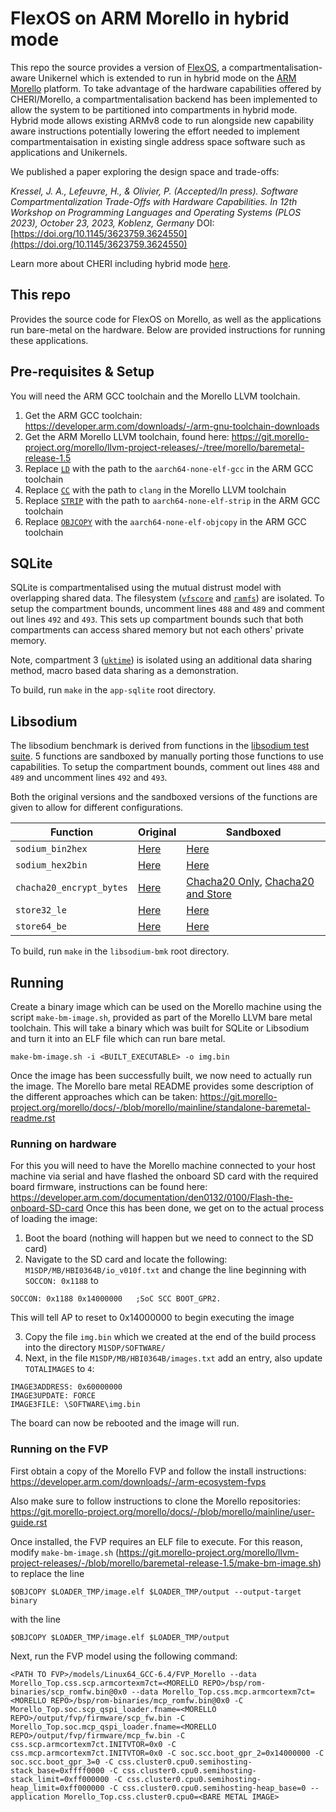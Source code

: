 # FlexOS on ARM Morello in hybrid mode

This repo the source provides a version of [FlexOS](https://github.com/project-flexos/unikraft), a compartmentalisation-aware Unikernel which is extended to run in hybrid mode on the [ARM Morello](https://www.arm.com/architecture/cpu/morello) platform. To take advantage of the hardware capabilities offered by CHERI/Morello, a compartmentalisation backend has been implemented to allow the system to be partitioned into compartments in hybrid mode. Hybrid mode allows existing ARMv8 code to run alongside new capability aware instructions potentially lowering the effort needed to implement compartmentaisation in existing single address space software such as applications and Unikernels. 

We published a paper exploring the design space and trade-offs:

<em>Kressel, J. A., Lefeuvre, H., & Olivier, P. (Accepted/In press). Software Compartmentalization Trade-Offs with Hardware Capabilities. In 12th Workshop on Programming Languages and Operating Systems (PLOS 2023), October 23, 2023, Koblenz, Germany</em> DOI: [https://doi.org/10.1145/3623759.3624550](https://doi.org/10.1145/3623759.3624550)

Learn more about CHERI including hybrid mode [here](https://www.cl.cam.ac.uk/research/security/ctsrd/cheri/).

## This repo
Provides the source code for FlexOS on Morello, as well as the applications run bare-metal on the hardware. Below are provided instructions for running these applications.

## Pre-requisites & Setup
You will need the ARM GCC toolchain and the Morello LLVM toolchain.

1. Get the ARM GCC toolchain: https://developer.arm.com/downloads/-/arm-gnu-toolchain-downloads
2. Get the ARM Morello LLVM toolchain, found here: https://git.morello-project.org/morello/llvm-project-releases/-/tree/morello/baremetal-release-1.5
3. Replace [`LD`](https://github.com/jkressel/flexos-morello-hybrid/blob/main/unikraft/Makefile#L565) with the path to the `aarch64-none-elf-gcc` in the ARM GCC toolchain
4. Replace [`CC`](https://github.com/jkressel/flexos-morello-hybrid/blob/main/unikraft/Makefile#L566) with the path to `clang` in the Morello LLVM toolchain
5. Replace [`STRIP`](https://github.com/jkressel/flexos-morello-hybrid/blob/main/unikraft/Makefile#L581) with the path to `aarch64-none-elf-strip` in the ARM GCC toolchain
6. Replace [`OBJCOPY`](https://github.com/jkressel/flexos-morello-hybrid/blob/main/unikraft/Makefile#L582) with the `aarch64-none-elf-objcopy` in the ARM GCC toolchain

## SQLite
SQLite is compartmentalised using the mutual distrust model with overlapping shared data. The filesystem ([`vfscore`](https://github.com/jkressel/flexos-morello-hybrid/tree/main/unikraft/lib/vfscore) and [`ramfs`](https://github.com/jkressel/flexos-morello-hybrid/tree/main/unikraft/lib/ramfs)) are isolated. To setup the compartment bounds, uncomment lines `488` and `489` and comment out lines `492` and `493`. This sets up compartment bounds such that both compartments can access shared memory but not each others' private memory. 

Note, compartment 3 ([`uktime`](https://github.com/jkressel/flexos-morello-hybrid/tree/main/unikraft/lib/uktime)) is isolated using an additional data sharing method, macro based data sharing as a demonstration.

To build, run `make` in the `app-sqlite` root directory.

## Libsodium
The libsodium benchmark is derived from functions in the [libsodium test suite](https://github.com/jedisct1/libsodium/tree/master/test/default). 5 functions are sandboxed by manually porting those functions to use capabilities. To setup the compartment bounds, comment out lines `488` and `489` and uncomment lines `492` and `493`.

Both the original versions and the sandboxed versions of the functions are given to allow for different configurations.

| Function  | Original  | Sandboxed     |
|---------- |---------- |-----------    |
| `sodium_bin2hex`  | [Here](https://github.com/jkressel/flexos-morello-hybrid/blob/14928003e2353d49eef99b68652b1c5e2f550d52/apps/libsodium-bmk/build/libsodium/origin/libsodium-1.0.18/src/libsodium/sodium/codecs.c#L14C1-L14C15)         | [Here](https://github.com/jkressel/flexos-morello-hybrid/blob/14928003e2353d49eef99b68652b1c5e2f550d52/apps/libsodium-bmk/build/libsodium/origin/libsodium-1.0.18/src/libsodium/sodium/codecs.sandboxed.c#L15)          |
| `sodium_hex2bin`  | [Here](https://github.com/jkressel/flexos-morello-hybrid/blob/14928003e2353d49eef99b68652b1c5e2f550d52/apps/libsodium-bmk/build/libsodium/origin/libsodium-1.0.18/src/libsodium/sodium/codecs.c#L41)         | [Here](https://github.com/jkressel/flexos-morello-hybrid/blob/14928003e2353d49eef99b68652b1c5e2f550d52/apps/libsodium-bmk/build/libsodium/origin/libsodium-1.0.18/src/libsodium/sodium/codecs.sandboxed.c#L53)          |
| `chacha20_encrypt_bytes`  | [Here](https://github.com/jkressel/flexos-morello-hybrid/blob/14928003e2353d49eef99b68652b1c5e2f550d52/apps/libsodium-bmk/build/libsodium/origin/libsodium-1.0.18/src/libsodium/crypto_stream/chacha20/ref/chacha20_ref.c#L81)         | [Chacha20 Only](https://github.com/jkressel/flexos-morello-hybrid/blob/14928003e2353d49eef99b68652b1c5e2f550d52/apps/libsodium-bmk/build/libsodium/origin/libsodium-1.0.18/src/libsodium/crypto_stream/chacha20/ref/chacha20_ref.sandboxed.encrypt_only.c#L84), [Chacha20 and Store](https://github.com/jkressel/flexos-morello-hybrid/blob/14928003e2353d49eef99b68652b1c5e2f550d52/apps/libsodium-bmk/build/libsodium/origin/libsodium-1.0.18/src/libsodium/crypto_stream/chacha20/ref/chacha20_ref.sandboxed.c#L84)           | 
| `store32_le`  | [Here](https://github.com/jkressel/flexos-morello-hybrid/blob/14928003e2353d49eef99b68652b1c5e2f550d52/apps/libsodium-bmk/build/libsodium/origin/libsodium-1.0.18/src/libsodium/include/sodium/private/common.h#L119)         | [Here](https://github.com/jkressel/flexos-morello-hybrid/blob/14928003e2353d49eef99b68652b1c5e2f550d52/apps/libsodium-bmk/build/libsodium/origin/libsodium-1.0.18/src/libsodium/include/sodium/private/common.sandboxed.h#L120)          |
| `store64_be`  | [Here](https://github.com/jkressel/flexos-morello-hybrid/blob/14928003e2353d49eef99b68652b1c5e2f550d52/apps/libsodium-bmk/build/libsodium/origin/libsodium-1.0.18/src/libsodium/include/sodium/private/common.h#L152)         | [Here](https://github.com/jkressel/flexos-morello-hybrid/blob/14928003e2353d49eef99b68652b1c5e2f550d52/apps/libsodium-bmk/build/libsodium/origin/libsodium-1.0.18/src/libsodium/include/sodium/private/common.sandboxed.h#L160)          |

To build, run `make` in the `libsodium-bmk` root directory.

## Running

Create a binary image which can be used on the Morello machine using the script `make-bm-image.sh`, provided as part of the Morello LLVM bare metal toolchain. This will take a binary which was built for SQLite or Libsodium and turn it into an ELF file which can run bare metal.

```
make-bm-image.sh -i <BUILT_EXECUTABLE> -o img.bin
```

Once the image has been successfully built, we now need to actually run the image. The Morello bare metal README provides some description of the different approaches which can be taken: https://git.morello-project.org/morello/docs/-/blob/morello/mainline/standalone-baremetal-readme.rst

### Running on hardware

For this you will need to have the Morello machine connected to your host machine via serial and have flashed the onboard SD card with the required board firmware, instructions can be found here: https://developer.arm.com/documentation/den0132/0100/Flash-the-onboard-SD-card
Once this has been done, we get on to the actual process of loading the image:

1. Boot the board (nothing will happen but we need to connect to the SD card)
2. Navigate to the SD card and locate the following: `M1SDP/MB/HBI0364B/io_v010f.txt` and change the line beginning with `SOCCON: 0x1188` to 
```
SOCCON: 0x1188 0x14000000   ;SoC SCC BOOT_GPR2. 
```
This will tell AP to reset to 0x14000000 to begin executing the image

3. Copy the file `img.bin` which we created at the end of the build process into the directory `M1SDP/SOFTWARE/`
4. Next, in the file `M1SDP/MB/HBI0364B/images.txt` add an entry, also update `TOTALIMAGES` to `4`:

```
IMAGE3ADDRESS: 0x60000000
IMAGE3UPDATE: FORCE
IMAGE3FILE: \SOFTWARE\img.bin
```

The board can now be rebooted and the image will run.

### Running on the FVP

First obtain a copy of the Morello FVP and follow the install instructions: https://developer.arm.com/downloads/-/arm-ecosystem-fvps

Also make sure to follow instructions to clone the Morello repositories: https://git.morello-project.org/morello/docs/-/blob/morello/mainline/user-guide.rst

Once installed, the FVP requires an ELF file to execute. For this reason, modify `make-bm-image.sh` (https://git.morello-project.org/morello/llvm-project-releases/-/blob/morello/baremetal-release-1.5/make-bm-image.sh) to replace the line

```
$OBJCOPY $LOADER_TMP/image.elf $LOADER_TMP/output --output-target binary
```

with the line

```
$OBJCOPY $LOADER_TMP/image.elf $LOADER_TMP/output
```

Next, run the FVP model using the following command:

```
<PATH TO FVP>/models/Linux64_GCC-6.4/FVP_Morello --data Morello_Top.css.scp.armcortexm7ct=<MORELLO REPO>/bsp/rom-binaries/scp_romfw.bin@0x0 --data Morello_Top.css.mcp.armcortexm7ct=<MORELLO REPO>/bsp/rom-binaries/mcp_romfw.bin@0x0 -C Morello_Top.soc.scp_qspi_loader.fname=<MORELLO REPO>/output/fvp/firmware/scp_fw.bin -C Morello_Top.soc.mcp_qspi_loader.fname=<MORELLO REPO>/output/fvp/firmware/mcp_fw.bin -C css.scp.armcortexm7ct.INITVTOR=0x0 -C css.mcp.armcortexm7ct.INITVTOR=0x0 -C soc.scc.boot_gpr_2=0x14000000 -C soc.scc.boot_gpr_3=0 -C css.cluster0.cpu0.semihosting-stack_base=0xffff0000 -C css.cluster0.cpu0.semihosting-stack_limit=0xff000000 -C css.cluster0.cpu0.semihosting-heap_limit=0xff000000 -C css.cluster0.cpu0.semihosting-heap_base=0 --application Morello_Top.css.cluster0.cpu0=<BARE METAL IMAGE>
```


